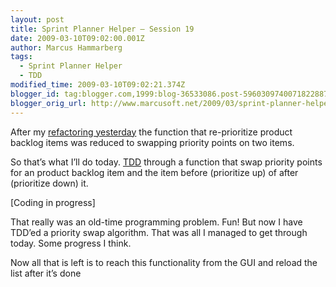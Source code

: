 ```yaml
---
layout: post
title: Sprint Planner Helper – Session 19
date: 2009-03-10T09:02:00.001Z
author: Marcus Hammarberg
tags:
  - Sprint Planner Helper
  - TDD
modified_time: 2009-03-10T09:02:21.374Z
blogger_id: tag:blogger.com,1999:blog-36533086.post-5960309740071822887
blogger_orig_url: http://www.marcusoft.net/2009/03/sprint-planner-helper-session-19.html
---
```




After my <a
href="http://www.marcusoft.net/2009/03/sprint-planner-helper-session-18.html"
target="_blank">refactoring yesterday</a> the function that
re-prioritize product backlog items was reduced to swapping priority
points on two items.

So that’s what I’ll do today.
<a href="http://en.wikipedia.org/wiki/Test-driven_development"
target="_blank">TDD</a> through a function that swap priority points for
an product backlog item and the item before (prioritize up) of after
(prioritize down) it.

\[Coding in progress\]

That really was an old-time programming problem. Fun! But now I have
TDD’ed a priority swap algorithm. That was all I managed to get through
today. Some progress I think.

Now all that is left is to reach this functionality from the GUI and
reload the list after it’s done
